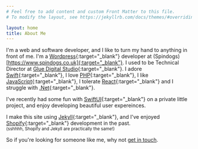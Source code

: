 ```yaml
---
# Feel free to add content and custom Front Matter to this file.
# To modify the layout, see https://jekyllrb.com/docs/themes/#overriding-theme-defaults

layout: home
title: About Me
---
```


I'm a web and software developer, and I like to turn my hand to anything in front of me. I'm a [Wordpress](https://wordpress.org){:target="_blank"} developer at (Spindogs)[https://www.spindogs.co.uk]{:target="_blank"}. I used to be Technical Director at [Glue Digital Studio](https://gluestudio.co.uk){:target="_blank"}. I adore [Swift](https://developer.apple.com/xcode/swift){:target="_blank"}, I love [PHP](https://php.net){:target="_blank"}, I like [JavaScript](https://javascript.com){:target="_blank"}, I tolerate [React](https://reactjs.org){:target="_blank"} and I struggle with [.Net](https://dotnet.microsoft.com){:target="_blank"}.

I've recently had some fun with [SwiftUI](https://developer.apple.com/xcode/swiftui/){:target="_blank"} on a private little project, and enjoy developing beautiful user expereinces.

I make this site using [Jekyll](https://jekyllrb.com/){:target="_blank"}, and I've enjoyed [Shopify](https://shopify.com){:target="_blank"} development in the past. <br><small>(sshhhh, Shopify and Jekyll are practically the same!)</small>

So if you're looking for someone like me, why not [get in touch](#contact).
